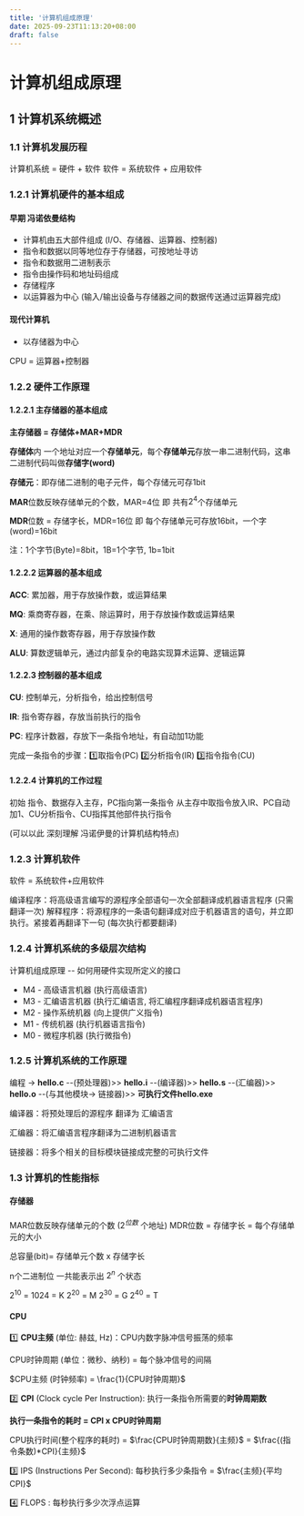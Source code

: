 ```yaml
---
title: '计算机组成原理'
date: 2025-09-23T11:13:20+08:00
draft: false
---
```


# 计算机组成原理

## 1 计算机系统概述

### 1.1 计算机发展历程

计算机系统 = 硬件 + 软件
	软件 = 系统软件 + 应用软件



### 1.2.1 计算机硬件的基本组成

#### 早期 冯诺依曼结构

- 计算机由五大部件组成 (I/O、存储器、运算器、控制器)
- 指令和数据以同等地位存于存储器，可按地址寻访
- 指令和数据用二进制表示
- 指令由操作码和地址码组成
- 存储程序
- 以运算器为中心 (输入/输出设备与存储器之间的数据传送通过运算器完成)

#### 现代计算机

- 以存储器为中心

CPU = 运算器+控制器



### 1.2.2 硬件工作原理

#### 1.2.2.1 主存储器的基本组成 

**主存储器 = 存储体+MAR+MDR**

**存储体**内 一个地址对应一个**存储单元**，每个**存储单元**存放一串二进制代码，这串二进制代码叫做**存储字(word)**

**存储元**：即存储二进制的电子元件，每个存储元可存1bit

**MAR**位数反映存储单元的个数，MAR=4位 即 共有$2^4$个存储单元

**MDR**位数 = 存储字长，MDR=16位 即 每个存储单元可存放16bit，一个字(word)=16bit

注：1个字节(Byte)=8bit，1B=1个字节, 1b=1bit

#### 1.2.2.2 运算器的基本组成

**ACC**: 累加器，用于存放操作数，或运算结果

**MQ**: 乘商寄存器，在乘、除运算时，用于存放操作数或运算结果

**X**: 通用的操作数寄存器，用于存放操作数

**ALU**: 算数逻辑单元，通过内部复杂的电路实现算术运算、逻辑运算

#### 1.2.2.3 控制器的基本组成

**CU**: 控制单元，分析指令，给出控制信号

**IR**: 指令寄存器，存放当前执行的指令

**PC**: 程序计数器，存放下一条指令地址，有自动加1功能

完成一条指令的步骤：1️⃣取指令(PC) 2️⃣分析指令(IR) 3️⃣指令指令(CU)

#### 1.2.2.4 计算机的工作过程

初始 指令、数据存入主存，PC指向第一条指令
从主存中取指令放入IR、PC自动加1、CU分析指令、CU指挥其他部件执行指令

(可以以此 深刻理解 冯诺伊曼的计算机结构特点)



### 1.2.3 计算机软件

软件 = 系统软件+应用软件 

编译程序：将高级语言编写的源程序全部语句一次全部翻译成机器语言程序 (只需翻译一次)
解释程序：将源程序的一条语句翻译成对应于机器语言的语句，并立即执行。紧接着再翻译下一句 (每次执行都要翻译)



### 1.2.4 计算机系统的多级层次结构

计算机组成原理 -- 如何用硬件实现所定义的接口

- M4 - 高级语言机器 (执行高级语言)
- M3 - 汇编语言机器 (执行汇编语言, 将汇编程序翻译成机器语言程序)
- M2 - 操作系统机器 (向上提供广义指令)
- M1 - 传统机器 (执行机器语言指令)
- M0 - 微程序机器 (执行微指令)



### 1.2.5 计算机系统的工作原理

编程 -> **hello.c** --(预处理器)>> **hello.i** --(编译器)>> **hello.s** --(汇编器)>> **hello.o** --(与其他模块-> 链接器)>> **可执行文件hello.exe**

编译器：将预处理后的源程序 翻译为 汇编语言

汇编器：将汇编语言程序翻译为二进制机器语言

链接器：将多个相关的目标模块链接成完整的可执行文件



### 1.3 计算机的性能指标

#### 存储器

MAR位数反映存储单元的个数  ($2^{位数}$ 个地址)
MDR位数 = 存储字长 = 每个存储单元的大小

总容量(bit)= 存储单元个数 x 存储字长

n个二进制位 一共能表示出 $2^n$ 个状态

$2^{10}$ = 1024 = K
$2^{20}$ = M
$2^{30}$ = G
$2^{40}$ = T

#### CPU

1️⃣ **CPU主频** (单位: 赫兹, Hz)：CPU内数字脉冲信号振荡的频率

CPU时钟周期 (单位：微秒、纳秒) = 每个脉冲信号的间隔

 $CPU主频 (时钟频率) = \frac{1}{CPU时钟周期}$

2️⃣ **CPI** (Clock cycle Per Instruction): 执行一条指令所需要的**时钟周期数**

**执行一条指令的耗时 = CPI x CPU时钟周期**

CPU执行时间(整个程序的耗时) = $\frac{CPU时钟周期数}{主频}$ = $\frac{(指令条数)*CPI}{主频}$

3️⃣ IPS (Instructions Per Second): 每秒执行多少条指令 = $\frac{主频}{平均CPI}$

4️⃣ FLOPS : 每秒执行多少次浮点运算

